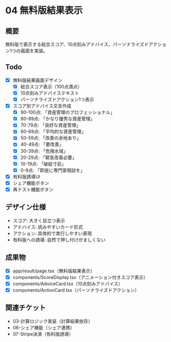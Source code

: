 # 04 無料版結果表示

## 概要
無料版で表示する総合スコア、10点刻みアドバイス、パーソナライズドアクション1つの画面を実装。

## Todo
- [x] 無料版結果画面デザイン
  - [x] 総合スコア表示（100点満点）
  - [x] 10点刻みアドバイステキスト
  - [x] パーソナライズドアクション1つ表示
- [x] スコア別アドバイス文言作成
  - [x] 90-100点: 「資産管理のプロフェッショナル」
  - [x] 80-89点: 「かなり優秀な資産管理」
  - [x] 70-79点: 「良好な資産管理」
  - [x] 60-69点: 「平均的な資産管理」
  - [x] 50-59点: 「改善の余地あり」
  - [x] 40-49点: 「要改善」
  - [x] 30-39点: 「危険水域」
  - [x] 20-29点: 「緊急改善必要」
  - [x] 10-19点: 「破綻寸前」
  - [x] 0-9点: 「即座に専門家相談を」
- [x] 有料版誘導UI
- [x] シェア機能ボタン
- [x] 再テスト機能ボタン

## デザイン仕様
- スコア: 大きく目立つ表示
- アドバイス: 読みやすいカード形式
- アクション: 具体的で実行しやすい表現
- 有料版への誘導: 自然で押し付けがましくない

## 成果物
- [x] app/result/page.tsx（無料版結果表示）
- [x] components/ScoreDisplay.tsx（アニメーション付きスコア表示）
- [x] components/AdviceCard.tsx（10点刻みアドバイス）
- [x] components/ActionCard.tsx（パーソナライズドアクション）

## 関連チケット
- 03-計算ロジック実装（計算結果依存）
- 06-シェア機能（シェア連携）
- 07-Stripe決済（有料版誘導）